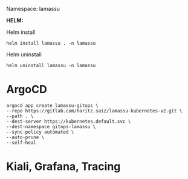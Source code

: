 Namespace: lamassu

**HELM:**


Helm install
```
helm install lamassu . -n lamassu

```
Helm uninstall
```
helm uninstall lamassu -n lamassu
```

# ArgoCD

```
argocd app create lamassu-gitops \
--repo https://gitlab.com/haritz.saiz/lamassu-kubernetes-v2.git \
--path . \
--dest-server https://kubernetes.default.svc \
--dest-namespace gitops-lamassu \
--sync-policy automated \
--auto-prune \
--self-heal
```

# Kiali, Grafana, Tracing

```

```